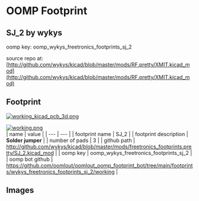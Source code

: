 # OOMP Footprint  
## SJ_2  by wykys  
  
oomp key: oomp_wykys_freetronics_footprints_sj_2  
  
source repo at: [http://github.com/wykys/kicad/blob/master/mods/RF.pretty/XMIT.kicad_mod](http://github.com/wykys/kicad/blob/master/mods/RF.pretty/XMIT.kicad_mod)  
## Footprint  
  
[![working_kicad_pcb_3d.png](working_kicad_pcb_3d_600.png)](working_kicad_pcb_3d.png)  
  
[![working.png](working_600.png)](working.png)  
| name | value | 
| --- | --- | 
| footprint name | SJ_2 | 
| footprint description | <b>Solder jumper</b> | 
| number of pads | 3 | 
| github path | http://github.com/wykys/kicad/blob/master/mods/freetronics_footprints.pretty/SJ_2.kicad_mod | 
| oomp key | oomp_wykys_freetronics_footprints_sj_2 | 
| oomp bot github | https://github.com/oomlout/oomlout_oomp_footprint_bot/tree/main/footprints/wykys_freetronics_footprints_sj_2/working | 
## Images  
